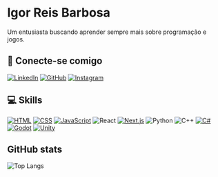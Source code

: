 # Igor Reis Barbosa

Um entusiasta buscando aprender sempre mais sobre programação e jogos. 

## 🔗 Conecte-se comigo

[![LinkedIn](https://img.shields.io/badge/LinkedIn-000?style=for-the-badge&logo=linkedin&logoColor=0E76A8)](https://www.linkedin.com/in/igor-reis-barbosa-4412901b4/)
[![GitHub](https://img.shields.io/badge/GitHub-000?style=for-the-badge&logo=github&logoColor=30A3DC)](https://github.com/Igor-Wolf)
[![Instagram](https://img.shields.io/badge/Instagram-000?style=for-the-badge&logo=instagram)](https://www.instagram.com/igorreisbarbosa/) 

## 💻 Skills

[![HTML](https://img.shields.io/badge/HTML-000?style=for-the-badge&logo=html5)](#)
[![CSS](https://img.shields.io/badge/CSS-000?style=for-the-badge&logo=css3&logoColor=1572B6)](#)
[![JavaScript](https://img.shields.io/badge/JavaScript-000?style=for-the-badge&logo=javascript&logoColor=F7DF1E)](#)
![React](https://img.shields.io/badge/React-000?style=for-the-badge&logo=react)
[![Next.js](https://img.shields.io/badge/Next.js-000?style=for-the-badge&logo=next.js&logoColor=white)](#)
![Python](https://img.shields.io/badge/Python-000?style=for-the-badge&logo=python)
![C++](https://img.shields.io/badge/C%2B%2B-000?style=for-the-badge&logo=c%2B%2B&logoColor=00599C)
[![C#](https://img.shields.io/badge/C%23-000?style=for-the-badge&logo=csharp&logoColor=white)](#)
[![Godot](https://img.shields.io/badge/Godot-000?style=for-the-badge&logo=godot-engine&logoColor=478CBF)](#)
[![Unity](https://img.shields.io/badge/Unity-000?style=for-the-badge&logo=unity&logoColor=FFFFFF)](#)

















## GitHub stats

![Top Langs](https://github-readme-stats.vercel.app/api/top-langs/?username=Igor-Wolf&layout=compact&langs_count=10&bg_color=000&border_color=30A3DC&title_color=E94D5F&text_color=FFF)


